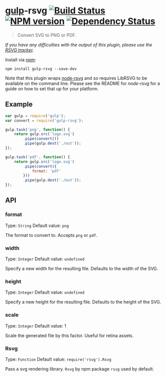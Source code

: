 # [gulp](https://github.com/wearefractal/gulp)-rsvg [![Build Status](https://travis-ci.org/ben-eb/gulp-rsvg.svg?branch=master)](https://travis-ci.org/ben-eb/gulp-rsvg) [![NPM version](https://badge.fury.io/js/gulp-rsvg.png)](http://badge.fury.io/js/gulp-rsvg) [![Dependency Status](https://gemnasium.com/ben-eb/gulp-rsvg.png)](https://gemnasium.com/ben-eb/gulp-rsvg)

> Convert SVG to PNG or PDF.

*If you have any difficulties with the output of this plugin, please use the [RSVG tracker](https://github.com/walling/node-rsvg/issues).*

Install via [npm](https://npmjs.org/package/gulp-rsvg):

```
npm install gulp-rsvg --save-dev
```

Note that this plugin wraps [node-rsvg](https://github.com/walling/node-rsvg) and so requires LibRSVG to be available on the command line. Please see the README for *node-rsvg* for a guide on how to set that up for your platform.

## Example

```js
var gulp = require('gulp');
var convert = require('gulp-rsvg');

gulp.task('png', function() {
    return gulp.src('logo.svg')
        .pipe(convert())
        .pipe(gulp.dest('./out'));
});

gulp.task('pdf', function() {
    return gulp.src('logo.svg')
        .pipe(convert({
            format: 'pdf'
        }))
        .pipe(gulp.dest('./out'));
});
```

## API

### format
Type: `String`
Default value: `png`

The format to convert to. Accepts `png` or `pdf`.

### width
Type: `Integer`
Default value: `undefined`

Specify a new width for the resulting file. Defaults to the width of the SVG.

### height
Type: `Integer`
Default value: `undefined`

Specify a new height for the resulting file. Defaults to the height of the SVG.

### scale
Type: `Integer`
Default value: 1

Scale the generated file by this factor. Useful for retina assets.

### Rsvg
Type: `Function`
Default value: `require('rsvg').Rsvg`

Pass a svg rendering library. `Rsvg` by npm package `rsvg` used by default.
